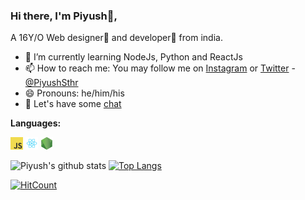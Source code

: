 ### Hi there, I'm Piyush👦,
A 16Y/O Web designer🌈 and developer🎯 from india.
- 🌱 I’m currently learning NodeJs, Python and ReactJs
- 📫 How to reach me: You may follow me on [Instagram](https://instagram.com/piyushsthr) or [Twitter](https://twitter.com/piyushsthr) - [@PiyushSthr](https://twitter.com/piyushsthr)
- 😄 Pronouns: he/him/his
- 📮 Let's have some [chat](https://github.com/PiyushSuthar/PiyushSuthar/issues/new)

**Languages:**  

<code><img height="20" src="https://raw.githubusercontent.com/github/explore/80688e429a7d4ef2fca1e82350fe8e3517d3494d/topics/javascript/javascript.png"></code>
<code><img height="20" src="https://raw.githubusercontent.com/github/explore/80688e429a7d4ef2fca1e82350fe8e3517d3494d/topics/react/react.png"></code>
<code><img height="20" src="https://raw.githubusercontent.com/github/explore/80688e429a7d4ef2fca1e82350fe8e3517d3494d/topics/nodejs/nodejs.png"></code>

![Piyush's github stats](https://github-readme-stats.vercel.app/api?username=PiyushSuthar&show_icons=true&title_color=2e2e2e&hide=["issues"])
[![Top Langs](https://github-readme-stats.vercel.app/api/top-langs/?username=piyushsuthar&layout=compact)](https://github.com/anuraghazra/github-readme-stats)

[![HitCount](http://hits.dwyl.com/piyushsuthar/piyushsuthar.svg)](http://hits.dwyl.com/piyushsuthar/piyushsuthar)

<!-- - 👯 I’m looking to collaborate on ...
- 🤔 I’m looking for help with ...
- 😄 Pronouns: ...
- ⚡ Fun fact: 
- 💬 Ask me about ...-->
<!--

- 🔭 I’m currently working on ...-->
